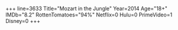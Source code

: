 +++
line=3633
Title="Mozart in the Jungle"
Year=2014
Age="18+"
IMDb="8.2"
RottenTomatoes="94%"
Netflix=0
Hulu=0
PrimeVideo=1
Disney=0
+++

